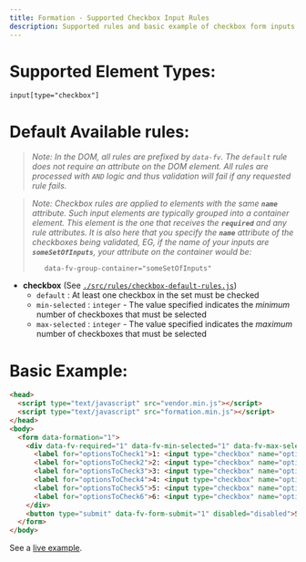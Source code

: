 ```yaml
---
title: Formation - Supported Checkbox Input Rules
description: Supported rules and basic example of checkbox form inputs
---
```


# Supported Element Types:

    input[type="checkbox"]

# Default Available rules:

>_Note: In the DOM, all rules are prefixed by `data-fv`. The `default` rule does not require an attribute
>on the DOM element. All rules are processed with `AND` logic and thus validation will fail if any 
>requested rule fails._

>_Note: Checkbox rules are applied to elements with the same **`name`** attribute. Such input elements are typically grouped
>into a container element. This element is the one that receives the **`required`** and any rule attributes. It is also
>here that you specify the **`name`** attribute of the checkboxes being validated, EG, if the name of your inputs are 
>**`someSetOfInputs`**, your attribute on the container would be:_
>
>        data-fv-group-container="someSetOfInputs"

- **checkbox** (See [`./src/rules/checkbox-default-rules.js`](https://github.com/ozzyogkush/formation/blob/master/src/rules/checkbox-default-rules.js))
  - `default` : At least one checkbox in the set must be checked
  - `min-selected` : `integer` - The value specified indicates the _minimum_ number of checkboxes that must be selected
  - `max-selected` : `integer` - The value specified indicates the _maximum_ number of checkboxes that must be selected

# Basic Example:

```html
<head>
  <script type="text/javascript" src="vendor.min.js"></script>
  <script type="text/javascript" src="formation.min.js"></script>
</head>
<body>
  <form data-formation="1">
    <div data-fv-required="1" data-fv-min-selected="1" data-fv-max-selected="3" data-fv-group-container="optionsToCheck">
      <label for="optionsToCheck1">1: <input type="checkbox" name="optionsToCheck" id="optionsToCheck1"></label>
      <label for="optionsToCheck2">2: <input type="checkbox" name="optionsToCheck" id="optionsToCheck2"></label>
      <label for="optionsToCheck3">3: <input type="checkbox" name="optionsToCheck" id="optionsToCheck3"></label>
      <label for="optionsToCheck4">4: <input type="checkbox" name="optionsToCheck" id="optionsToCheck4"></label>
      <label for="optionsToCheck5">5: <input type="checkbox" name="optionsToCheck" id="optionsToCheck5"></label>
      <label for="optionsToCheck6">6: <input type="checkbox" name="optionsToCheck" id="optionsToCheck6"></label>
    </div>
    <button type="submit" data-fv-form-submit="1" disabled="disabled">Submit</button>
  </form>
</body>
```

See a [live example](../examples/checkbox-inputs).
